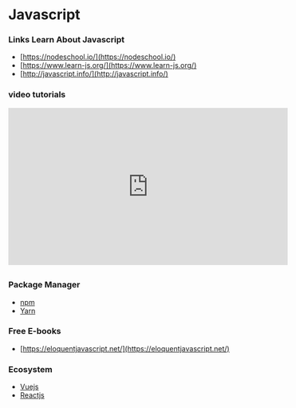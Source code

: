 # Javascript

### Links Learn About Javascript

- [https://nodeschool.io/](https://nodeschool.io/)
- [https://www.learn-js.org/](https://www.learn-js.org/)
- [http://javascript.info/](http://javascript.info/)

### video tutorials

<iframe width="560" height="315" src="https://www.youtube.com/embed/PkZNo7MFNFg" frameborder="0" allow="accelerometer; autoplay; encrypted-media; gyroscope; picture-in-picture" allowfullscreen></iframe>

##

### Package Manager

- [npm](https://www.npmjs.com/)
- [Yarn](https://yarnpkg.com/)

### Free E-books

- [https://eloquentjavascript.net/](https://eloquentjavascript.net/)

### Ecosystem

- [Vuejs](https://vuejs.org/)
- [Reactjs](https://reactjs.org/)
